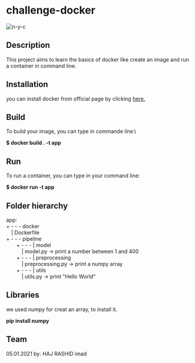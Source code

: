 # challenge-docker
![n-y-c](https://www.threatstack.com/wp-content/uploads/2017/06/docker-cloud-twitter-card.png)
## Description
This project aims to learn the basics of docker like create an image and run a container in command line.

## Installation
you can install docker from official page by clicking [here.](https://docs.docker.com/engine/install/ubuntu/)


## Build
To build your image, you can type in commande line:\

**$ docker build . -t app**
## Run
To run a container, you can type in your command line:

**$ docker run -t app**

## Folder hierarchy
app:\
    + - - - docker\
    &emsp;| Dockerfile\
    + - - - pipeline\
    &emsp;&emsp;+ - - - | model\
    &emsp;&emsp;&emsp;| model.py -> print a number between 1 and 400\
    &emsp;&emsp;+ - - - | preprocessing\
    &emsp;&emsp;&emsp;| preprocessing.py -> print a numpy array\
    &emsp;&emsp;+ - - - | utils\
    &emsp;&emsp;&emsp;| utils.py -> print "Hello World\"
## Libraries
we used numpy for creat an array, to install it.

**pip install numpy**

## Team
05.01.2021 by: HAJ RASHID imad


